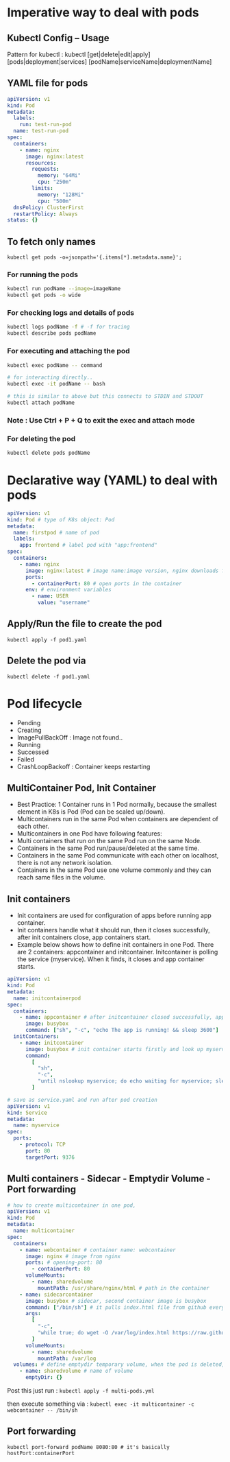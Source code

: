 # Imperative way to deal with pods

## Kubectl Config – Usage

Pattern for kubectl : kubectl [get|delete|edit|apply] [pods|deployment|services] [podName|serviceName|deploymentName]

## YAML file for pods

```yml
apiVersion: v1
kind: Pod
metadata:
  labels:
    run: test-run-pod
  name: test-run-pod
spec:
  containers:
    - name: nginx
      image: nginx:latest
      resources:
        requests:
          memory: "64Mi"
          cpu: "250m"
        limits:
          memory: "128Mi"
          cpu: "500m"
  dnsPolicy: ClusterFirst
  restartPolicy: Always
status: {}
```

## To fetch only names

`kubectl get pods -o=jsonpath='{.items[*].metadata.name}';`

### For running the pods

```bash
kubectl run podName --image=imageName
kubectl get pods -o wide
```

### For checking logs and details of pods

```bash
kubectl logs podName -f # -f for tracing
kubectl describe pods podName
```

### For executing and attaching the pod

```bash
kubectl exec podName -- command

# for interacting directly..
kubectl exec -it podName -- bash

# this is similar to above but this connects to STDIN and STDOUT
kubectl attach podName
```

### Note : Use Ctrl + P + Q to exit the exec and attach mode

### For deleting the pod

```bash
kubectl delete pods podName
```

# Declarative way (YAML) to deal with pods

```yml
apiVersion: v1
kind: Pod # type of K8s object: Pod
metadata:
  name: firstpod # name of pod
  labels:
    app: frontend # label pod with "app:frontend"
spec:
  containers:
    - name: nginx
      image: nginx:latest # image name:image version, nginx downloads from DockerHub
      ports:
        - containerPort: 80 # open ports in the container
      env: # environment variables
        - name: USER
          value: "username"
```

## Apply/Run the file to create the pod

`kubectl apply -f pod1.yaml`

## Delete the pod via

`kubectl delete -f pod1.yaml`

# Pod lifecycle

- Pending
- Creating
- ImagePullBackOff : Image not found..
- Running
- Successed
- Failed
- CrashLoopBackoff : Container keeps restarting

## MultiContainer Pod, Init Container

- Best Practice: 1 Container runs in 1 Pod normally, because the smallest element in K8s is Pod (Pod can be scaled up/down).
- Multicontainers run in the same Pod when containers are dependent of each other.
- Multicontainers in one Pod have following features:
- Multi containers that run on the same Pod run on the same Node.
- Containers in the same Pod run/pause/deleted at the same time.
- Containers in the same Pod communicate with each other on localhost, there is not any network isolation.
- Containers in the same Pod use one volume commonly and they can reach same files in the volume.

## Init containers

- Init containers are used for configuration of apps before running app container.
- Init containers handle what it should run, then it closes successfully, after init containers close, app containers start.
- Example below shows how to define init containers in one Pod. There are 2 containers: appcontainer and initcontainer. Initcontainer is polling the service (myservice). When it finds, it closes and app container starts.

```yaml
apiVersion: v1
kind: Pod
metadata:
  name: initcontainerpod
spec:
  containers:
    - name: appcontainer # after initcontainer closed successfully, appcontainer starts.
      image: busybox
      command: ["sh", "-c", "echo The app is running! && sleep 3600"]
  initContainers:
    - name: initcontainer
      image: busybox # init container starts firstly and look up myservice is up or not in every 2 seconds, if there is myservice available, initcontainer closes.
      command:
        [
          "sh",
          "-c",
          "until nslookup myservice; do echo waiting for myservice; sleep 2; done",
        ]
```

```yml
# save as service.yaml and run after pod creation
apiVersion: v1
kind: Service
metadata:
  name: myservice
spec:
  ports:
    - protocol: TCP
      port: 80
      targetPort: 9376
```

## Multi containers - Sidecar - Emptydir Volume - Port forwarding

```yml
# how to create multicontainer in one pod,
apiVersion: v1
kind: Pod
metadata:
  name: multicontainer
spec:
  containers:
    - name: webcontainer # container name: webcontainer
      image: nginx # image from nginx
      ports: # opening-port: 80
        - containerPort: 80
      volumeMounts:
        - name: sharedvolume
          mountPath: /usr/share/nginx/html # path in the container
    - name: sidecarcontainer
      image: busybox # sidecar, second container image is busybox
      command: ["/bin/sh"] # it pulls index.html file from github every 15 seconds
      args:
        [
          "-c",
          "while true; do wget -O /var/log/index.html https://raw.githubusercontent.com/omerbsezer/Fast-Kubernetes/main/index.html; sleep 15; done",
        ]
      volumeMounts:
        - name: sharedvolume
          mountPath: /var/log
  volumes: # define emptydir temporary volume, when the pod is deleted, volume also deleted
    - name: sharedvolume # name of volume
      emptyDir: {}
```

Post this just run : `kubectl apply -f multi-pods.yml`

then execute something via : `kubectl exec -it multicontainer -c webcontainer -- /bin/sh`

## Port forwarding

`kubectl port-forward podName 8080:80 # it's basically hostPort:containerPort`
